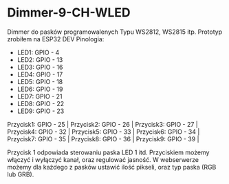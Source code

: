 # Dimmer-9-CH-WLED

Dimmer do pasków programowalenych Typu WS2812, WS2815 itp.
Prototyp zrobiłem na ESP32 DEV
Pinologia:

- LED1: GPIO - 4 
- LED2: GPIO - 13 
- LED3: GPIO - 16 
- LED4: GPIO - 17
- LED5: GPIO - 18 
- LED6: GPIO - 19 
- LED7: GPIO - 21 
- LED8: GPIO - 22 
- LED9: GPIO - 23 

Przycisk1: GPIO - 25 |
Przycisk2: GPIO - 26 |
Przycisk3: GPIO - 27 |
Przycisk4: GPIO - 32 |
Przycisk5: GPIO - 33 |
Przycisk6: GPIO - 34 |
Przycisk7: GPIO - 35 |
Przycisk8: GPIO - 36 |
Przycisk9: GPIO - 39 |

Przycisk 1 odpowiada sterowaniu paska LED 1 itd. Przyciskiem możemy włączyć i wyłączyć kanał, oraz regulować jasność. 
W webserwerze możemy dla każdego z pasków ustawić ilość pikseli, oraz typ paska (RGB lub GRB).

